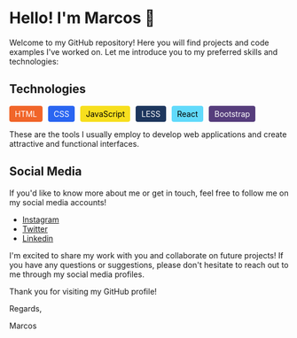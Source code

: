 # Hello! I'm Marcos 👋

Welcome to my GitHub repository! Here you will find projects and code examples I've worked on. Let me introduce you to my preferred skills and technologies:

## Technologies

<div style="display: flex; flex-wrap: wrap;">
  <span style="background-color: #F16529; color: #FFFFFF; padding: 6px 10px; border-radius: 4px; margin-right: 10px;">HTML</span>
  <span style="background-color: #2965F1; color: #FFFFFF; padding: 6px 10px; border-radius: 4px; margin-right: 10px;">CSS</span>
  <span style="background-color: #F7DF1E; color: #000000; padding: 6px 10px; border-radius: 4px; margin-right: 10px;">JavaScript</span>
  <span style="background-color: #1D365D; color: #FFFFFF; padding: 6px 10px; border-radius: 4px; margin-right: 10px;">LESS</span>
  <span style="background-color: #61DAFB; color: #000000; padding: 6px 10px; border-radius: 4px; margin-right: 10px;">React</span>
  <span style="background-color: #563D7C; color: #FFFFFF; padding: 6px 10px; border-radius: 4px; margin-right: 10px;">Bootstrap</span>
</div>

These are the tools I usually employ to develop web applications and create attractive and functional interfaces.

## Social Media

If you'd like to know more about me or get in touch, feel free to follow me on my social media accounts!

- [Instagram](https://www.instagram.com/m4rcos_fg/)
- [Twitter](https://twitter.com/msfurcogaitan)
- [Linkedin](https://www.linkedin.com/in/msfurcogaitan/)

I'm excited to share my work with you and collaborate on future projects! If you have any questions or suggestions, please don't hesitate to reach out to me through my social media profiles.

Thank you for visiting my GitHub profile!

Regards,

Marcos
